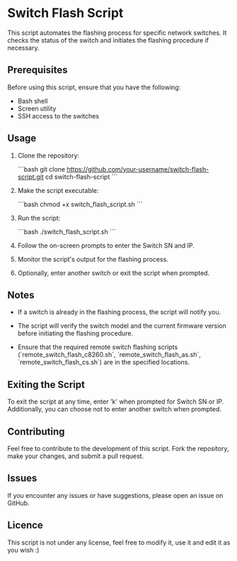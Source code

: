 # Switch Flash Script

This script automates the flashing process for specific network switches. It checks the status of the switch and initiates the flashing procedure if necessary.

## Prerequisites

Before using this script, ensure that you have the following:

- Bash shell
- Screen utility
- SSH access to the switches

## Usage

1. Clone the repository:

   \`\`\`bash
   git clone https://github.com/your-username/switch-flash-script.git
   cd switch-flash-script
   \`\`\`

2. Make the script executable:

   \`\`\`bash
   chmod +x switch_flash_script.sh
   \`\`\`

3. Run the script:

   \`\`\`bash
   ./switch_flash_script.sh
   \`\`\`

4. Follow the on-screen prompts to enter the Switch SN and IP.

5. Monitor the script's output for the flashing process.

6. Optionally, enter another switch or exit the script when prompted.

## Notes

- If a switch is already in the flashing process, the script will notify you.

- The script will verify the switch model and the current firmware version before initiating the flashing procedure.

- Ensure that the required remote switch flashing scripts (\`remote_switch_flash_c8260.sh\`, \`remote_switch_flash_as.sh\`, \`remote_switch_flash_cs.sh\`) are in the specified locations.

## Exiting the Script

To exit the script at any time, enter 'k' when prompted for Switch SN or IP. Additionally, you can choose not to enter another switch when prompted.

## Contributing

Feel free to contribute to the development of this script. Fork the repository, make your changes, and submit a pull request.

## Issues

If you encounter any issues or have suggestions, please open an issue on GitHub.

## Licence
This script is not under any license, feel free to modify it, use it and edit it as you wish :)

